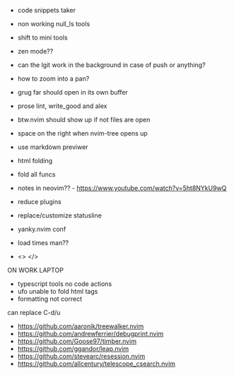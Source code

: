 - code snippets taker
- non working null_ls tools
- shift to mini tools
- zen mode??
- can the lgit work in the background in case of push or anything?
- how to zoom into a pan?
- grug far should open in its own buffer
- prose lint, write_good and alex
- btw.nvim should show up if not files are open
- space on the right when nvim-tree opens up
- use markdown previwer
- html folding
- fold all funcs
- notes in neovim?? - https://www.youtube.com/watch?v=5ht8NYkU9wQ

- reduce plugins
- replace/customize statusline
- yanky.nvim conf
- load times man??
- <> </>

ON WORK LAPTOP

- typescript tools no code actions
- ufo unable to fold html tags
- formatting not correct

<!-- plugins to install -->

can replace C-d/u

- https://github.com/aaronik/treewalker.nvim
- https://github.com/andrewferrier/debugprint.nvim
- https://github.com/Goose97/timber.nvim
- https://github.com/ggandor/leap.nvim
- https://github.com/stevearc/resession.nvim
- https://github.com/allcentury/telescope_csearch.nvim
